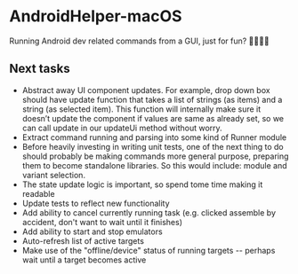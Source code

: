 # AndroidHelper-macOS
Running Android dev related commands from a GUI, just for fun? 🤷‍♀️🤷‍♂️

## Next tasks
- Abstract away UI component updates. For example, drop down box should have update function that takes a list of strings (as items) and a string (as selected item). This function will internally make sure it doesn’t update the component if values are same as already set, so we can call update in our updateUi method without worry.
- Extract command running and parsing into some kind of Runner module
- Before heavily investing in writing unit tests, one of the next thing to do should probably be making commands more general purpose, preparing them to become standalone libraries. So this would include: module and variant selection.
- The state update logic is important, so spend tome time making it readable
- Update tests to reflect new functionality
- Add ability to cancel currently running task (e.g. clicked assemble by accident, don't want to wait until it finishes)
- Add ability to start and stop emulators
- Auto-refresh list of active targets
- Make use of the "offline/device" status of running targets -- perhaps wait until a target becomes active

